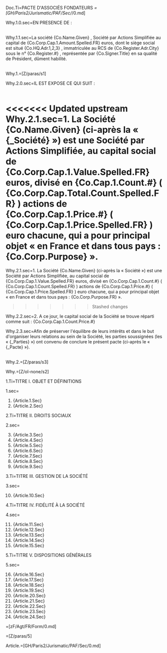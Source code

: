 Doc.Ti=PACTE D'ASSOCIÉS FONDATEURS
_=[GH/Paris2/Jurismatic/PAF/Sec/_/0.md]

Why.1.0.sec=EN PRESENCE DE : <br><br>

Why.1.1.sec=La société {Co.Name.Given} , Société par Actions Simplifiée au capital de {Co.Corp.Cap.1.Amount.Spelled.FR}  euros, dont le siège social est situé {Co.HQ.Adr.1,2,3} , immatriculée au RCS de  {Co.Register.Adr.City} sous le n°   {Co.Register.#} , représentée par {Co.Signer.Title} en sa qualité de Président, dûment habilité.<br><br>


Why.1.=[Z/paras/s1]


Why.2.0.sec=IL EST EXPOSE CE QUI SUIT  :<br><br>


<<<<<<< Updated upstream
Why.2.1.sec=1. La Société {Co.Name.Given} (ci-après la « {_Société} ») est une Société par Actions Simplifiée, au capital social de  {Co.Corp.Cap.1.Value.Spelled.FR} euros, divisé en {Co.Cap.1.Count.#} ( {Co.Corp.Cap.Total.Count.Spelled.FR} ) actions de {Co.Corp.Cap.1.Price.#} ( {Co.Corp.Cap.1.Price.Spelled.FR} ) euro chacune, qui a pour principal objet « en France et dans tous pays : {Co.Corp.Purpose} ».
=======
Why.2.1.sec=1. La Société {Co.Name.Given} (ci-après la « Société ») est une Société par Actions Simplifiée, au capital social de  {Co.Corp.Cap.1.Value.Spelled.FR} euros, divisé en {Co.Corp.Cap.1.Count.#} ( {Co.Corp.Cap.1.Count.Spelled.FR} ) actions de {Co.Corp.Cap.1.Price.#} ( {Co.Corp.Cap.1.Price.Spelled.FR} ) euro chacune, qui a pour principal objet « en France et dans tous pays : {Co.Corp.Purpose.FR} ».
>>>>>>> Stashed changes


Why.2.2.sec=2. A ce jour, le capital social de la Société se trouve réparti comme suit : {Co.Corp.Cap.1.Count.Price.#}

Why.2.3.sec=Afin de préserver l'équilibre de leurs intérêts et dans le but d'organiser leurs relations au sein de la Société, les parties soussignées (les « {_Parties} ») ont convenu de conclure le présent pacte (ci-après le « {_Pacte} »).<br><br>


Why.2.=[Z/paras/s3]


Why.=[Z/ol-none/s2]


1.Ti=TITRE I. OBJET ET DÉFINITIONS<br>

1.sec=<ol><li>{Article.1.Sec}</li><li>{Article.2.Sec}</li></ol>


2.Ti=TITRE II. DROITS SOCIAUX<br>

2.sec=<ol start=3><li>{Article.3.Sec}</li><li>{Article.4.Sec}</li><li>{Article.5.Sec}</li><li>{Article.6.Sec}</li><li>{Article.7.Sec}</li><li>{Article.8.Sec}</li><li>{Article.9.Sec}</li></ol>


3.Ti=TITRE III. GESTION DE LA SOCIÉTÉ<br>

3.sec=<ol start=10><li>{Article.10.Sec}</li></ol>


4.Ti=TITRE IV. FIDÉLITÉ À LA SOCIÉTÉ<br>

4.sec=<ol start=11><li>{Article.11.Sec}</li><li>{Article.12.Sec}</li><li>{Article.13.Sec}</li><li>{Article.14.Sec}</li><li>{Article.15.Sec}</li></ol>


5.Ti=TITRE V. DISPOSITIONS GÉNÉRALES<br>

5.sec=<ol start=16><li>{Article.16.Sec}</li><li>{Article.17.Sec}</li><li>{Article.18.Sec}</li><li>{Article.19.Sec}</li><li>{Article.20.Sec}</li><li>{Article.21.Sec}</li><li>{Article.22.Sec}</li><li>{Article.23.Sec}</li><li>{Article.24.Sec}</li></ol>

=[zF/Agt/FR/Form/0.md]  

=[Z/paras/5]

Article.=[GH/Paris2/Jurismatic/PAF/Sec/0.md]